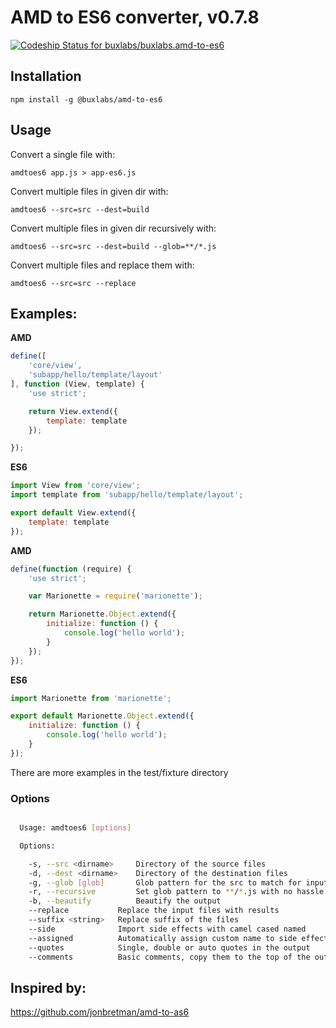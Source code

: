 # AMD to ES6 converter, v0.7.8

[ ![Codeship Status for buxlabs/buxlabs.amd-to-es6](https://app.codeship.com/projects/f6299130-6721-0134-f3f9-02d00f1d3243/status?branch=master)](https://app.codeship.com/projects/176125)

## Installation

`npm install -g @buxlabs/amd-to-es6`

## Usage

Convert a single file with:

`amdtoes6 app.js > app-es6.js`

Convert multiple files in given dir with:

`amdtoes6 --src=src --dest=build`

Convert multiple files in given dir recursively with:

`amdtoes6 --src=src --dest=build --glob=**/*.js`

Convert multiple files and replace them with:

`amdtoes6 --src=src --replace`

## Examples:

**AMD**

```javascript
define([
    'core/view',
    'subapp/hello/template/layout'
], function (View, template) {
    'use strict';

    return View.extend({
        template: template
    });

});
```

**ES6**

```javascript
import View from 'core/view';
import template from 'subapp/hello/template/layout';

export default View.extend({
    template: template
});
```

**AMD**

```javascript
define(function (require) {
    'use strict';

    var Marionette = require('marionette');

    return Marionette.Object.extend({
        initialize: function () {
            console.log('hello world');
        }
    });
});
```

**ES6**

```javascript
import Marionette from 'marionette';

export default Marionette.Object.extend({
    initialize: function () {
        console.log('hello world');
    }
});
```

There are more examples in the test/fixture directory

### Options
```sh

  Usage: amdtoes6 [options]

  Options:

    -s, --src <dirname>     Directory of the source files
    -d, --dest <dirname>    Directory of the destination files
    -g, --glob [glob]       Glob pattern for the src to match for input files
    -r, --recursive         Set glob pattern to **/*.js with no hassle
    -b, --beautify          Beautify the output
    --replace           Replace the input files with results
    --suffix <string>   Replace suffix of the files
    --side              Import side effects with camel cased named
    --assigned          Automatically assign custom name to side effects
    --quotes            Single, double or auto quotes in the output
    --comments          Basic comments, copy them to the top of the output file

```

## Inspired by:

https://github.com/jonbretman/amd-to-as6
